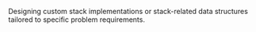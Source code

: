 Designing custom stack implementations or stack-related data structures tailored to specific problem requirements.